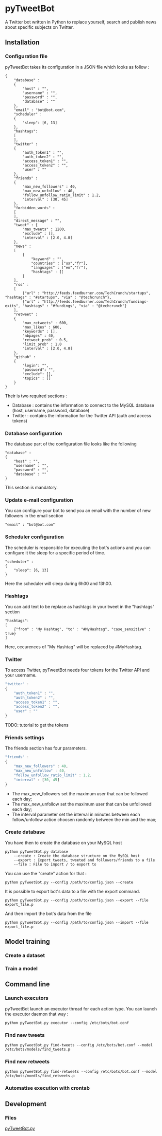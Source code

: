 # pyTweetBot
A Twitter bot written in Python to replace yourself, search and publish news about specific subjects on Twitter.

## Installation

### Configuration file

pyTweetBot takes its configuration in a JSON file which looks as follow :

    {
        "database" :
        {
            "host" : "",
            "username" : "",
            "password" : "",
            "database" : ""
        },
        "email" : "bot@bot.com",
        "scheduler" :
        {
            "sleep": [6, 13]
        },
        "hashtags":
        [
        ],
        "twitter" :
        {
            "auth_token1" : "",
            "auth_token2" : "",
            "access_token1" : "",
            "access_token2" : "",
            "user" : ""
        },
        "friends" :
        {
            "max_new_followers" : 40,
            "max_new_unfollow" : 40,
            "follow_unfollow_ratio_limit" : 1.2,
            "interval" : [30, 45]
        },
        "forbidden_words" :
        [
        ],
        "direct_message" : "",
        "tweet" : {
            "max_tweets" : 1200,
            "exclude" : [],
            "interval" : [2.0, 4.0]
        },
        "news" :
        [
            {
                "keyword" : "",
                "countries" : ["us","fr"],
                "languages" : ["en","fr"],
                "hashtags" : []
            }
        ],
        "rss" :
        [
            {"url" : "http://feeds.feedburner.com/TechCrunch/startups", "hashtags" : "#startups", "via" : "@techcrunch"},
            {"url" : "http://feeds.feedburner.com/TechCrunch/fundings-exits", "hashtags" : "#fundings", "via" : "@techcrunch"}
        ],
        "retweet" :
        {
            "max_retweets" : 600,
            "max_likes" : 600,
            "keywords" : [],
            "nbpages" : 40,
            "retweet_prob" : 0.5,
            "limit_prob" : 1.0
            "interval" : [2.0, 4.0]
        },
        "github" :
        {
            "login": "",
            "password": "",
            "exclude": [],
            "topics" : []
        }
    }

Their is two required sections :
* Database : contains the information to connect to the MySQL database (host, username, password, database)
* Twitter : contains the information for the Twitter API (auth and access tokens)

### Database configuration

The database part of the configuration file looks like the following

    "database" :
    {
        "host" : "",
        "username" : "",
        "password" : "",
        "database" : ""
    }

This section is mandatory.

### Update e-mail configuration

You can configure your bot to send you an email with the number of new followers in the email section

    "email" : "bot@bot.com"

### Scheduler configuration

The scheduler is responsible for executing the bot's actions and you can configure it the sleep for a specific period
of time.

    "scheduler" :
    {
        "sleep": [6, 13]
    }

Here the scheduler will sleep during 6h00 and 13h00.

### Hashtags

You can add text to be replace as hashtags in your tweet in the "hashtags" section

    "hashtags":
    [
        {"from" : "My Hashtag", "to" : "#MyHashtag", "case_sensitive" : true}
    ]

Here, occurences of "My Hashtag" will be replaced by #MyHashtag.

### Twitter

To access Twitter, pyTweetBot needs four tokens for the Twitter API and your username.

```javascript
"twitter" :
{
    "auth_token1" : "",
    "auth_token2" : "",
    "access_token1" : "",
    "access_token2" : "",
    "user" : ""
}
```

TODO: tutorial to get the tokens

### Friends settings

The friends section has four parameters.

```javascript
"friends" :
{
    "max_new_followers" : 40,
    "max_new_unfollow" : 40,
    "follow_unfollow_ratio_limit" : 1.2,
    "interval" : [30, 45]
}
```

* The max_new_followers set the maximum user that can be followed each day;
* The max_new_unfollow set the maximum user that can be unfollowed each day;
* The interval parameter set the interval in minutes between each follow/unfollow action choosen randomly between the min and the max;

### Create database

You have then to create the database on your MySQL host

    python pyTweetBot.py database
        --create : Create the database structure on the MySQL host
        --export : Export tweets, tweeted and followers/friends to a file
        --file : File to import / to export to

You can use the "create" action for that :

    python pyTweetBot.py --config /path/to/config.json --create

It is possible to export bot's data to a file with the export command.

    python pyTweetBot.py --config /path/to/config.json --export --file export_file.p

And then import the bot's data from the file

    python pyTweetBot.py --config /path/to/config.json --import --file export_file.p

## Model training

### Create a dataset

### Train a model

## Command line

### Launch executors

pyTweetBot launch an executor thread for each action type. You can launch the executor daemon that way :

    python pyTweetBot.py executor --config /etc/bots/bot.conf

### Find new tweets

    python pyTweetBot.py find-tweets --config /etc/bots/bot.conf --model /etc/bots/models/find_tweets.p

### Find new retweets

    python pyTweetBot.py find-retweets --config /etc/bots/bot.conf --model /etc/bots/moedls/find_retweets.p

### Automatise execution with crontab

## Development

### Files

[pyTweetBot.py](https://github.com/nschaetti/pyTweetBot/blob/master/pyTweetBot.py)
